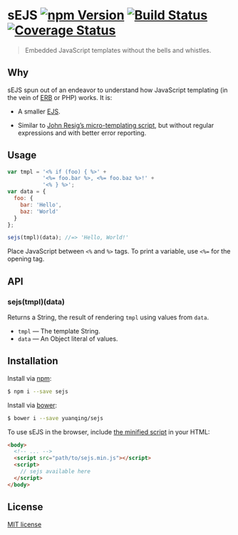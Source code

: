 # sEJS [![npm Version](http://img.shields.io/npm/v/sejs.svg?style=flat)](https://www.npmjs.org/package/sejs) [![Build Status](https://img.shields.io/travis/yuanqing/sejs.svg?style=flat)](https://travis-ci.org/yuanqing/sejs) [![Coverage Status](https://img.shields.io/coveralls/yuanqing/sejs.svg?style=flat)](https://coveralls.io/r/yuanqing/sejs)

> Embedded JavaScript templates without the bells and whistles.

## Why

sEJS spun out of an endeavor to understand how JavaScript templating (in the vein of [ERB](http://ruby-doc.org/stdlib-2.1.2/libdoc/erb/rdoc/ERB.html) or PHP) works. It is:

- A smaller [EJS](https://github.com/tj/ejs).

- Similar to [John Resig&rsquo;s micro-templating script](http://ejohn.org/blog/javascript-micro-templating/), but without regular expressions and with better error reporting.

## Usage

```js
var tmpl = '<% if (foo) { %>' +
           '<%= foo.bar %>, <%= foo.baz %>!' +
           '<% } %>';
var data = {
  foo: {
    bar: 'Hello',
    baz: 'World'
  }
};

sejs(tmpl)(data); //=> 'Hello, World!'
```

Place JavaScript between `<%` and `%>` tags. To print a variable, use `<%=` for the opening tag.

## API

### sejs(tmpl)(data)

Returns a String, the result of rendering `tmpl` using values from `data`.

- `tmpl` &mdash; The template String.
- `data` &mdash; An Object literal of values.

## Installation

Install via [npm](https://www.npmjs.org/):

```bash
$ npm i --save sejs
```

Install via [bower](http://bower.io/):

```bash
$ bower i --save yuanqing/sejs
```

To use sEJS in the browser, include [the minified script](https://github.com/yuanqing/tmplt/blob/master/sejs.min.js) in your HTML:

```html
<body>
  <!-- ... -->
  <script src="path/to/sejs.min.js"></script>
  <script>
    // sejs available here
  </script>
</body>
```

## License

[MIT license](https://github.com/yuanqing/sejs/blob/master/LICENSE)
